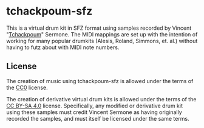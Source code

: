 # tchackpoum-sfz

This is a virtual drum kit in SFZ format using samples recorded by Vincent
"[Tchackpoum](http://tchackpoum.fr/)" Sermone. The MIDI mappings are set up
with the intention of working for many popular drumkits (Alesis, Roland,
Simmons, et. al.) without having to futz about with MIDI note numbers.

## License

The creation of music using tchackpoum-sfz is allowed under the terms of the
[CC0](https://creativecommons.org/publicdomain/zero/1.0/) license.

The creation of derivative virtual drum kits is allowed under the terms of the
[CC BY-SA 4.0](https://creativecommons.org/licenses/by-sa/4.0/) license.
Specifically, any modified or derivative drum kit using these samples must
credit Vincent Sermone as having originally recorded the samples, and must
itself be licensed under the same terms.

